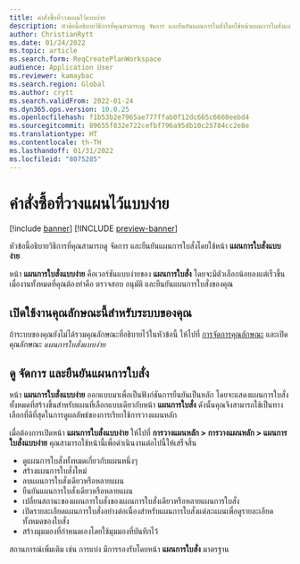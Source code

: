 ```yaml
---
title: คำสั่งซื้อที่วางแผนไว้แบบง่าย
description: หัวข้อนี้อธิบายวิธีการที่คุณสามารถดู จัดการ และยืนยันแผนการใบสั่งโดยใช้หน้าแผนการใบสั่งแบบง่าย
author: ChristianRytt
ms.date: 01/24/2022
ms.topic: article
ms.search.form: ReqCreatePlanWorkspace
audience: Application User
ms.reviewer: kamaybac
ms.search.region: Global
ms.author: crytt
ms.search.validFrom: 2022-01-24
ms.dyn365.ops.version: 10.0.25
ms.openlocfilehash: f1b53b2e7965ae777ffab0f12dc665c6660eebd4
ms.sourcegitcommit: 89655f832e722cefbf796a95db10c25784cc2e8e
ms.translationtype: HT
ms.contentlocale: th-TH
ms.lasthandoff: 01/31/2022
ms.locfileid: "8075285"
---
```

# <a name="planned-orders-simplified"></a>คำสั่งซื้อที่วางแผนไว้แบบง่าย

[!include [banner](../../includes/banner.md)]
[!INCLUDE [preview-banner](../../includes/preview-banner.md)]
<!-- preview until 10.0.25 GA -->

หัวข้อนี้อธิบายวิธีการที่คุณสามารถดู จัดการ และยืนยันแผนการใบสั่งโดยใช้หน้า **แผนการใบสั่งแบบง่าย**

หน้า **แผนการใบสั่งแบบง่าย** คือเวอร์ชันแบบง่ายของ **แผนการใบสั่ง** โดยจะมีตัวเลือกน้อยลงแต่เร็วขึ้นเมื่องานทั้งหมดที่คุณต้องทำคือ ตรวจสอบ อนุมัติ และยืนยันแผนการใบสั่งของคุณ

## <a name="turn-on-this-feature-for-your-system"></a>เปิดใช้งานคุณลักษณะนี้สำหรับระบบของคุณ

ถ้าระบบของคุณยังไม่ได้รวมคุณลักษณะที่อธิบายไว้ในหัวข้อนี้ ให้ไปที่ [การจัดการคุณลักษณะ](../../../fin-ops-core/fin-ops/get-started/feature-management/feature-management-overview.md) และเปิดคุณลักษณะ *แผนการใบสั่งแบบง่าย*

## <a name="view-manage-and-firm-planned-orders"></a>ดู จัดการ และยืนยันแผนการใบสั่ง

หน้า **แผนการใบสั่งแบบง่าย** ออกแบบมาเพื่อเป็นฟังก์ชันการยืนยันเป็นหลัก โดยจะแสดงแผนการใบสั่งทั้งหมดที่สร้างขึ้นสำหรับแผนที่เลือกแบบเดียวกับหน้า **แผนการใบสั่ง** ดังนั้นคุณจึงสามารถใช้เป็นทางเลือกที่ดีที่สุดในการดูผลลัพธ์ของการเรียกใช้การวางแผนหลัก

เมื่อต้องการเปิดหน้า **แผนการใบสั่งแบบง่าย** ให้ไปที่ **การวางแผนหลัก \> การวางแผนหลัก \> แผนการใบสั่งแบบง่าย** คุณสามารถใช้หน้านี้เพื่อดำเนินงานต่อไปนี้ให้เสร็จสิ้น

- ดูแผนการใบสั่งทั้งหมดเกี่ยวกับแผนหนึ่งๆ
- สร้างแผนการใบสั่งใหม่
- ลบแผนการใบสั่งเดียวหรือหลายแผน
- ยืนยันแผนการใบสั่งเดียวหรือหลายแผน
- เปลี่ยนสถานะของแผนการใบสั่งของแผนการใบสั่งเดียวหรือหลายแผนการใบสั่ง
- เปิดรายละเอียดแผนการใบสั่งอย่างต่อเนื่องสำหรับแผนการใบสั่งแต่ละแผนเพื่อดูรายละเอียดทั้งหมดของใบสั่ง
- สร้างมุมมองที่กำหนดเองโดยใช้มุมมองที่บันทึกไว้

สถานการณ์เพิ่มเติม เช่น การแบ่ง มีการรองรับโดยหน้า **แผนการใบสั่ง** มาตรฐาน
